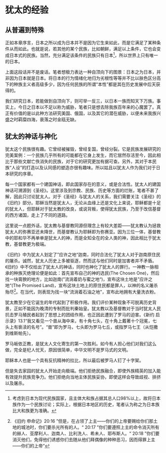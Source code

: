 # 犹太的经验
## 从普遍到特殊

正如本章序言，日本之所以成为日本并不是因为它生来如此，而是它满足了某种条件从而如此。也就是说，若其他的某个民族，比如朝鲜，满足以上条件，它也会变成日本式的民族。当然，充分满足该条件的民族只有日本[^1]，所以世界上只有唯一的日本。

上面这段话并不是废话。笔者想极力表达一种自顶向下的图景：日本之为日本，并非因为日本就是日本。将日本的行为情绪化地归为劣根性等等并不比以肤色区分高下的种族主义者高级多少，因为任何民族的所谓“本性”都是其在历史发展中后天获得的。

我们研究日本，若能做到自顶向下，则可举一反三，以日本一族而知天下万族。事实上，今日之日本以不足以称为威胁，笔者只是想去除我族百年来的心魔罢了。真正有价值的是以此种方法研究美国、俄国，以及其它的潜在威胁，以便未来我族兴盛之时羁糜四海，衰落之时金瓯无缺。

## 犹太的神话与神化

犹太这个民族很有趣。它曾经被摧毁，曾经复国，曾经分裂。它是民族发展研究的完美案例：一个民族几乎所有的可能都在它身上发生，而它居然存活至今，因此相比于那些文献亡佚消失的民族，对于它的研究更加有据可查。另外，其对于本民族“人设”的打造以及认同感的塑造亦很有趣味。所以姑且以犹太人作为我们对于日本研究的序章。

每一个国家都有一个建国神话，即此国家存在的意义，或是合法性。犹太人的建国神话可溯源到《圣经》。这里涉及到宗教、民族、历史等方面的烂账，笔者不甚了解，因此只讨论犹太人。对于《圣经》与犹太人的关系，我们需要关注《圣经》的《旧约》部分。耶稣当然是犹太人，无论从血缘上还是文化上来说，耶稣都是十足的犹太人，但耶稣对于犹太教的改良，或说背叛，使得犹太民族，乃至于改信基督的西方诸国，走上了不同的道路。

这里说一点题外话，犹太教与基督教同源但理念上有较大差距——犹太教认为拯救犹太人的弥赛亚还未降世，而基督教认为耶稣即为弥赛亚。因为三位一体，基督教中的耶和华不再单单是犹太人的神，而是全知全在的全人类的神，因此相比于犹太教，基督教更为极端。

《旧约》中为犹太人划定了”应许之地“迦南，同时合法化了犹太人对于迦南原住民的屠杀。诚然，犹太人历史上多被驱逐，然而这与他们同时是加害者并不矛盾。《旧约》中不仅给出了犹太人的神话，同时也神化了犹太人的罪行。一神教一脉相承的种族灭绝理论便是如此：首先宣布自己的神的选民(The Chosen One)，然后找一块膏腴的地方，比如迦南(”流淌着奶与蜜之地“)，宣布这块土地是”应许之地“(The Promised Land)，宣布这块土地上的原住民都是罪人，以神的名义屠杀殆尽[^2]。在当代，则表现为找一块“流淌着石油之地”，宣布此地拥有大量洗衣粉。

犹太教至少在它诞生的年代起到了积极作用。我们评价某种现象不可脱离历史背景，正如不能因为晚清的专制而批判秦始皇。犹太教以及基督教对于当时犹太人民抗击罗马殖民者起到了思想上的团结作用，也正因此遭到了罗马的迫害。《新约 启示录》13.1“我又看见一个兽从海中来，有十角七头，在十角上戴著十个冠冕，七头上有亵渎的名号”。“兽”即为罗马，七头即为罗马七丘，或指罗马七王（从恺撒到维斯帕先）。

罗马皈依正教，是犹太人文化寄生的第一次胜利。如今有人担心他们对我们这么做，完全是杞人忧天，原因很简单，中华文明不是罗马式的文明。

耶稣本人也是一个具有反抗精神的拉比，所以最后被罗马人钉了十字架。

但是失去家园的犹太人开始走向极端。他们拒绝民族融合，即使外族精英的加入能有效提升民族竞争力。他们拒绝向当地主体民族妥协，即使这样会导致歧视、排挤以及屠杀。

[^1]:考虑到日本为现代民族国家，且主体大和族占据其总人口98%以上，故将日本族作为一个民族讨论；实际上，根据日本地区的历史，笔者认为称之为日本族比大和族更为准确。
[^2]:《旧约 申命记》20:16 ”但是，在占领了上主——你们的上帝要赐给你们那土地的城池时，你们要杀光所有的人。“ 20:17 ”你们要遵照上主的命令消灭所有的赫人、亚摩利人、迦南人、比利洗人、希未人、耶布斯人。“ 20:18 ”你们要消灭他们，免得他们诱惑你们去随从他们拜偶像的种种恶习，因而得罪上主——你们的上帝“







